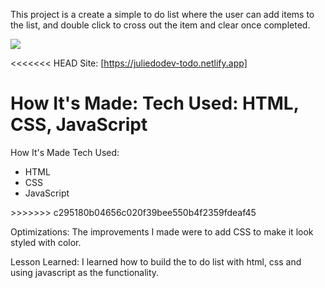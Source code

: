 This project is a create a simple to do list where the user can add items to the list, and double click to cross out the item and clear once completed. 

<img src="todolist.png">

<<<<<<< HEAD
Site: [https://juliedodev-todo.netlify.app]

How It's Made:
Tech Used: HTML, CSS, JavaScript
=======
How It's Made Tech Used: 
<ul>
  <li>HTML</li>
  <li>CSS</li>
  <li>JavaScript</li>
</ul>
>>>>>>> c295180b04656c020f39bee550b4f2359fdeaf45

Optimizations:
The improvements I made were to add CSS to make it look styled with color.

Lesson Learned:
I learned how to build the to do list with html, css and using javascript as the functionality.
